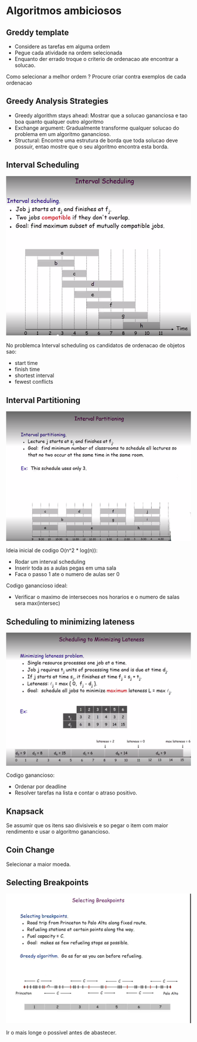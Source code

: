 # Algoritmos ambiciosos

## Greddy template

- Considere as tarefas em alguma ordem
- Pegue cada atividade na ordem selecionada
- Enquanto der errado troque o criterio de ordenacao ate encontrar a solucao.

Como selecionar a melhor ordem ? Procure criar contra exemplos de cada ordenacao

## Greedy Analysis Strategies

- Greedy algorithm stays ahead: 
  Mostrar que a solucao gananciosa e  tao boa quanto qualquer outro algoritmo
- Exchange argument:
  Gradualmente transforme qualquer solucao do problema em um algoritmo ganancioso.
- Structural: 
  Encontre uma estrutura de borda que toda solucao deve possuir, entao mostre que o seu algoritmo encontra esta borda.

## Interval Scheduling

![interval_schedule](img/intervalSchedule.png)

  
No problemca Interval scheduling os candidatos de ordenacao de objetos sao:

- start time
- finish time
- shortest interval
- fewest conflicts

## Interval Partitioning

![interval_partition](img/intervalPartitioning.png)

Ideia inicial de codigo O(n^2 * log(n)): 
 - Rodar um interval scheduling
 - Inserir toda as a aulas pegas em uma sala
 - Faca o passo 1 ate o numero de aulas ser 0

Codigo ganancioso ideal:
  - Verificar o maximo de intersecoes nos horarios e o numero de salas sera max(intersec)

## Scheduling to minimizing lateness

![minimizing_lateness](img/minimizingLateness.png)

Codigo ganancioso:
 - Ordenar por deadline
 - Resolver tarefas na lista e contar o atraso positivo.

 ## Knapsack

Se assumir que os itens sao divisiveis e so pegar o item com maior rendimento e usar o algoritmo ganancioso.

## Coin Change

Selecionar a maior moeda.

## Selecting Breakpoints

![select_breakpoints](img/selectingBreakpoints.png)

Ir o mais longe o possivel antes de abastecer.